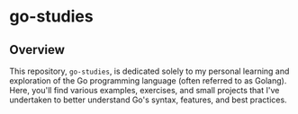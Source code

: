 # go-studies

## Overview
This repository, `go-studies`, is dedicated solely to my personal learning and exploration of the Go programming language (often referred to as Golang). Here, you'll find various examples, exercises, and small projects that I've undertaken to better understand Go's syntax, features, and best practices.
